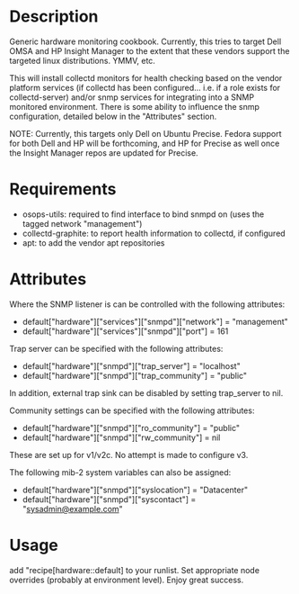 Description
===========

Generic hardware monitoring cookbook.  Currently, this tries to target
Dell OMSA and HP Insight Manager to the extent that these vendors support
the targeted linux distributions.  YMMV, etc.

This will install collectd monitors for health checking based on the
vendor platform services (if collectd has been configured... i.e. if a
role exists for collectd-server) and/or snmp services for integrating
into a SNMP monitored environment.  There is some ability to influence
the snmp configuration, detailed below in the "Attributes" section.

NOTE: Currently, this targets only Dell on Ubuntu Precise.  Fedora
support for both Dell and HP will be forthcoming, and HP for Precise
as well once the Insight Manager repos are updated for Precise.

Requirements
============

 * osops-utils: required to find interface to bind snmpd on (uses the tagged network "management")
 * collectd-graphite: to report health information to collectd, if configured
 * apt: to add the vendor apt repositories


Attributes
==========

Where the SNMP listener is can be controlled with the following attributes:

 * default["hardware"]["services"]["snmpd"]["network"] = "management"
 * default["hardware"]["services"]["snmpd"]["port"] = 161

Trap server can be specified with the following attributes:

 * default["hardware"]["snmpd"]["trap_server"] = "localhost"
 * default["hardware"]["snmpd"]["trap_community"] = "public"

In addition, external trap sink can be disabled by setting trap_server to nil.

Community settings can be specified with the following attributes:

 * default["hardware"]["snmpd"]["ro_community"] = "public"
 * default["hardware"]["snmpd"]["rw_community"] = nil

These are set up for v1/v2c.  No attempt is made to configure v3.

The following mib-2 system variables can also be assigned:

 * default["hardware"]["snmpd"]["syslocation"] = "Datacenter"
 * default["hardware"]["snmpd"]["syscontact"] = "sysadmin@example.com"

Usage
=====

add "recipe[hardware::default] to your runlist.  Set appropriate node
overrides (probably at environment level).  Enjoy great success.
